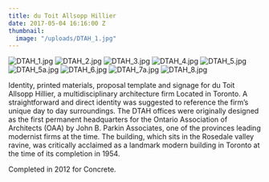 ```yaml
---
title: du Toit Allsopp Hillier
date: 2017-05-04 16:16:00 Z
thumbnail:
  image: "/uploads/DTAH_1.jpg"
---
```


![DTAH_1.jpg](/uploads/DTAH_1.jpg)
![DTAH_2.jpg](/uploads/DTAH_2.jpg)
![DTAH_3.jpg](/uploads/DTAH_3.jpg)
![DTAH_4.jpg](/uploads/DTAH_4.jpg)
![DTAH_5.jpg](/uploads/DTAH_5.jpg)
![DTAH_5a.jpg](/uploads/DTAH_5a.jpg)
![DTAH_6.jpg](/uploads/DTAH_6.jpg)
![DTAH_7a.jpg](/uploads/DTAH_7a.jpg)
![DTAH_8.jpg](/uploads/DTAH_8.jpg)

Identity, printed materials, proposal template and signage for du Toit Allsopp Hillier, a multidisciplinary architecture firm Located in Toronto. A straightforward and direct identity was suggested to reference the firm’s unique day to day surroundings. The DTAH offices were originally designed as the first permanent headquarters for the Ontario Association of Architects (OAA) by John B. Parkin Associates, one of the provinces leading modernist firms at the time. The building, which sits in the Rosedale valley ravine, was critically acclaimed as a landmark modern building in Toronto at the time of its completion in 1954.

Completed in 2012 for Concrete.